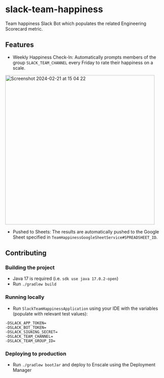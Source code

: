 # slack-team-happiness
Team happiness Slack Bot which populates the related Engineering Scorecard metric.

## Features
* Weekly Happiness Check-In: Automatically prompts members of the group `SLACK_TEAM_CHANNEL` every Friday to rate their happiness on a scale.

<img width="470" alt="Screenshot 2024-02-21 at 15 04 22" src="https://github.com/lindar-joy/slack-team-happiness/assets/18517177/2d64d3a8-8e91-46e7-af75-0a7a56f3c217">

* Pushed to Sheets: The results are automatically pushed to the Google Sheet specified in `TeamHappinessGoogleSheetService#SPREADSHEET_ID`.

## Contributing
### Building the project 
- Java 17 is required (i.e. `sdk use java 17.0.2-open`)
- Run `./gradlew build`

### Running locally
- Run `SlackTeamHappinessApplication` using your IDE with the variables (populate with relevant test values):

```
-DSLACK_APP_TOKEN=
-DSLACK_BOT_TOKEN=
-DSLACK_SIGNING_SECRET=
-DSLACK_TEAM_CHANNEL=
-DSLACK_TEAM_GROUP_ID=
```

### Deploying to production
- Run `./gradlew bootJar` and deploy to Enscale using the Deployment Manager 

